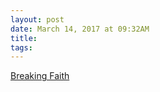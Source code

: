 ```yaml
---
layout: post
date: March 14, 2017 at 09:32AM
title:
tags:
--- 
```


[Breaking Faith](https://www.theatlantic.com/magazine/archive/2017/04/breaking-faith/517785/)